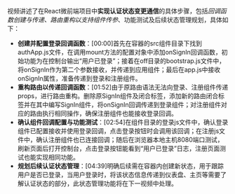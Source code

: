 
视频讲述了在React微前端项目中**实现认证状态变更通信**的具体步骤，包括*回调函数创建与传递、路由重构以支持组件传参*、功能测试及后续状态管理规划，具体如下：


- **创建并配置登录回调函数**：[00:00]首先在容器的src组件目录下找到authApp.js文件，在调用mount方法的配置对象中添加onSignIn回调函数，初始功能为在控制台输出“用户已登录”；接着在off目录的bootstrap.js文件中，将onSignIn作为第二个参数接收，并传递到应用组件；最后在app.js中接收onSignIn属性，准备传递到登录和注册组件。
- **重构路由以传递回调函数**：[01:52]由于原路由语法无法向登录、注册组件传递props，进行路由重构。删除原SignIn组件及闭合标签，添加新的路由闭合标签并在其中编写SignIn组件，将onSignIn回调传递到登录组件；对注册组件对应的路由执行相同操作，确保注册组件也能接收登录回调。
- **确认组件回调配置与功能测试**：[02:54]在组件目录的登录js文件中，确认登录组件已配置接收并使用登录回调，点击登录按钮时会调用该回调；在注册js文件中，确认注册组件也已连接回调；随后在浏览器本地主机8080端口测试，刷新页面后打开控制台，点击登录按钮能看到“用户已登录”日志，注册页面测试也能实现相同功能。
- **规划后续认证状态管理**：[04:39]明确后续需在容器内创建新状态，用于跟踪用户是否已登录，当用户登录时，将该状态信息传递到仪表盘、主页等需要了解认证状态的部分，此状态管理功能将在下一视频中处理。